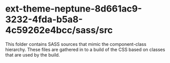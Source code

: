 # ext-theme-neptune-8d661ac9-3232-4fda-b5a8-4c59262e4bcc/sass/src

This folder contains SASS sources that mimic the component-class hierarchy. These files
are gathered in to a build of the CSS based on classes that are used by the build.
